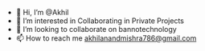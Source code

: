 - 👋 Hi, I’m @Akhil
- 👀 I’m interested in Collaborating in Private Projects
- 💞️ I’m looking to collaborate on bannotechnology
- 📫 How to reach me akhilanandmishra786@gmail.com

<!---
iOS-Akhil/iOS-Akhil is a ✨ special ✨ repository because its `README.md` (this file) appears on your GitHub profile.
You can click the Preview link to take a look at your changes.
--->
